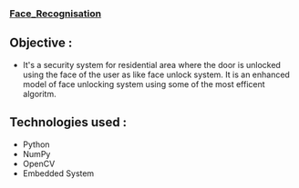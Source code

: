 ### [Face_Recognisation](https://github.com/udit-mittal/Face_Recognisation)

## Objective :
* It's a security system for residential area where the door is unlocked using the face of the user as like face unlock system. It is an enhanced model of face unlocking system using some of the most efficent algoritm.

## Technologies used :
* Python
* NumPy
* OpenCV
* Embedded System
